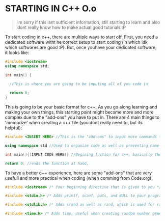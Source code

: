 # STARTING IN C++ O.o
> im sorry if this isnt sufficient information, still starting to learn and also dont really know how
> to make actual good tutorials :P

To start coding in c++, there are multiple ways to start off. First, you need a dedicated software witht he correct setup to 
start coding (in which idk which softwares are good :P). But, once youhave your dedicated software, it looks like:
```cpp
#include <iostream>
using namespace std;

int main() {

  //This is where you are going to be inputing all of you code in
  
  return 0;
}
```


This is going to be your basic format for c++. As you go along learning and making your own things, this starting point might become more and more complex due to the "add-ons" you have to put in.
There are 4 main things to 'memorize' when creating a c++ file (you dont really need to, but its helpful):
```cpp
#include <INSERT HERE> //This is the "add-ons" to input more commands to use when coding (called directives)

using namespace std //Used to organize code as well as preventing name collisions

int main(){(INPUT CODE HERE)} //Begining fuction for c++, basically the main function where you input you code

return 0; //ends the function at hand, 
```
To have a better c++ experience, here are some "add-ons" that are very usefull and more practical when coding (when comming from Code.org):
```cpp
#include <iostream> /* Your beginning directive that is given to you */

#include <stdio.h> /* Adds printf, scanf, puts, and NULL to your program, better for output to console and user control */

#include <stdlib.h> /* Adds srand as well as rand, which is used for random number generation */

#include <time.h> /* Adds time, useful when creating random number generation (for some reason?) and timed-based events */

```
